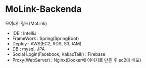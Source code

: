 # MoLink-Backenda
모여라!! 링크(MoLink)

- IDE : IntelliJ
- FrameWork : Spring(SpringBoot)
- Deploy : AWS(EC2, RDS, S3, IAM)
- DB : mysql, JPA
- Social Login(Facebook, KakaoTalk) : Firebase
- Proxy(WebServer) : Nginx(Docker에 이미지로 만든 후 ec2에 배포)
